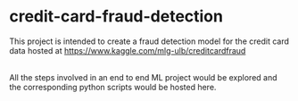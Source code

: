 # credit-card-fraud-detection

This project is intended to create a fraud detection model for the credit card data hosted at https://www.kaggle.com/mlg-ulb/creditcardfraud
<br/><br/>

All the steps involved in an end to end ML project would be explored and the corresponding python scripts would be hosted here. 